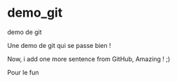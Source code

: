 # demo_git
demo de git

Une demo de git qui se passe bien ! 

Now, i add one more sentence from GitHub, Amazing ! ;)

Pour le fun
